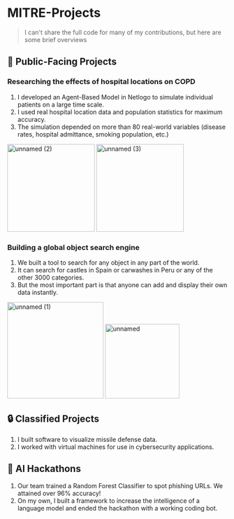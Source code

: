 # MITRE-Projects

> I can't share the full code for many of my contributions, but here are some brief overviews

## 🏢 Public-Facing Projects

### Researching the effects of hospital locations on COPD

1. I developed an Agent-Based Model in Netlogo to simulate individual patients on a large time scale.
2. I used real hospital location data and population statistics for maximum accuracy.
3. The simulation depended on more than 80 real-world variables (disease rates, hospital admittance, smoking population, etc.)

<img src="https://github.com/NoahBSchwartz/MITRE-Projects/assets/44248582/14b81f23-80bb-4985-b2c2-f8c643991ec8" width="200" alt="unnamed (2)">
<img src="https://github.com/NoahBSchwartz/MITRE-Projects/assets/44248582/cb028d20-261f-4d22-a170-df253deaa556" width="200" alt="unnamed (3)">

### Building a global object search engine

1. We built a tool to search for any object in any part of the world.
2. It can search for castles in Spain or carwashes in Peru or any of the other 3000 categories.
3. But the most important part is that anyone can add and display their own data instantly.

<img src="https://github.com/NoahBSchwartz/MITRE-Projects/assets/44248582/e43d5d90-9a90-411c-9a07-2a2fdf2a5589" width="220" alt="unnamed (1)">
<img src="https://github.com/NoahBSchwartz/MITRE-Projects/assets/44248582/6bbb124b-ad05-4072-8dce-5b1a3407e93b" width="170" alt="unnamed">

## 🔒 Classified Projects

1. I built software to visualize missile defense data.
2. I worked with virtual machines for use in cybersecurity applications.

## 🤖 AI Hackathons

1. Our team trained a Random Forest Classifier to spot phishing URLs. We attained over 96% accuracy!
2. On my own, I built a framework to increase the intelligence of a language model and ended the hackathon with a working coding bot.

